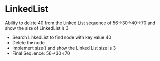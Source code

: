 # LinkedList

Ability to delete 40 from the Linked
List sequence of 56->30->40->70
and show the size of LinkedList is 3
- Search LinkedList to find node with key value 40
- Delete the node
- Implement size() and show the Linked List size is 3
- Final Sequence: 56->30->70
